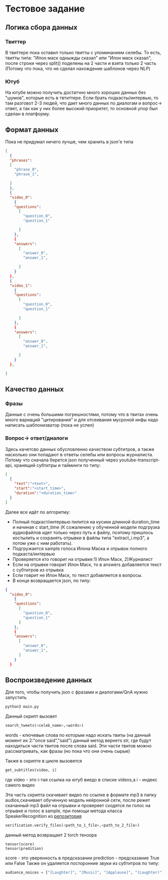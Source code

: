 # Тестовое задание

## Логика сбора данных
### Твиттер
В твиттере пока оставил только твитты с упоминанием селебы. То есть, твитты типа: "Илон маск одныжды сказал" или "Илон маск сказал", после строки через split() поделены на 2 части и взята только 2 часть (Потому что пока, что не сделал нахождение шаблонов через NLP)

### Ютуб
На ютубе можно получить достатчно много хороших данных без "шумов", которые есть в твтиттере. Если брать подкасты/интервью, то там разговот 2-3 людей, что дает много данных по диалогам и вопрос-> ответ, а так как у них более высокий приоритет, то основной упор был сделан в платформу.


## Формат данных
Пока не придумал ничего лучше, чем хранить в json'e типа
```json
[
  {
  "phrases":
  [
    "phrase_0",
    "phrase_1",

  ]
  },
  {
  "video_0":
    {
    "questions":
      [
        "question_0",
        "question_1"

      ]
    },
    {
    "answers":
      [
        "answer_0",
        "answer_1",

      ]
    }
  },
  {
  "video_1":
    {
    "questions":
      [
        "question_0",
        "question_1"

      ]
    },
    {
    "answers":
      [
        "answer_0",
        "answer_1",

      ]
    }
  },

]
```
## Качество данных
### Фразы
Данные с очень большими погрешностями, потому что в твитах очень много вариаций "цитирования" и для отсеивания мусроной инфы надо написать шаблонизватор (пока не успел)

### Вопрос-> ответ/диалоги
Здесь качетсво данных обусловленно качеством субтитров, а также насколько они попадают в ответы селебы или вопросы журналиста.
Потому что сначала берется json полученный через youtube-transcript-api, хранящий субтитры и тайминги по типу:
```json
[
  {
    "text":"<text>",
    "start":"<start_time>",
    "duration":"<duration_time>"
  }
]
```
Далее все идёт по алгоритму:
- Полный подкаст/интервью пилится на кусики длинной duration_time и начиная с start_time (К сожалению у обученной модели подгрузка аудиофайлов идет только через путь к файлу, поэтому пришлось костылить и сохранять отрывки в файлы типа "extract_i.mp3", а потом уже с ним работать).
- Подгружается sample голоса Илона Маска и отрывок полного подкаста/интервью
- Проверяется кто говорит на отрывке:1) Илон Маск, 2)Журналист
- Если на отрывке говорит Илон Маск, то в answers добавляется текст с субтитров из отрывка
- Если говрит не Илон Маск, то текст добавляется в вопросы.
- В конце возвращается json, по типу:
```json
{
  "video_0":
    {
    "questions":
      [
        "question_0",
        "question_1"
      ]
    },
    {
    "answers":
      [
        "answer_0",
        "answer_1",
      ]
    }
  }
```

## Воспроизведение данных
Для того, чтобы получить json с фразами и диалогами/QnA 
нужно запустить 
```bash
python3 main.py
```
Данный скрипт вызовет
```python
search_tweets(<celeb_name>,<words>)
```
words - ключевые слова по которым надо искать твиты (на данный момент их 2:"once said","said")
данный метод вернетs str, где будут находиться части твитов после слова said. Эти части твитов можно рассматривать, как фразы (но пока что они очень сырые)

Также в скрипте в цикле вызовется 
```python
get_subtitles(video, i)
```
где video - это i-тая ссылка на ютуб виедо в списке videos,а i - индекс самого видео

Эта часть скрипта скачивает видео по ссылке в формате mp3 в папку audios,скачивает обученную модель нейронной сети, после режет скачанный mp3 файл на отрывки и проверяет сходятся ли голос на отрывке и голос в sample, при помощи метода класса SpeakerRecognition из [репозитория](https://github.com/speechbrain/speechbrain)
```python
verification.verify_files(<path_to_1_file>,<path_to_2_file>)
```
данный метод возвращает 2 torch тензора
```
tensor(score)
tensor(predition)
```
score - это уверенность в предсказании
prediction - предсказание True или False
Также он удаляется посторонние звуки из субтитров по типу:
```python
audience_noices = ["[Laughter]", "[Music]", "[Applause]", "(Laughter)"]
```
